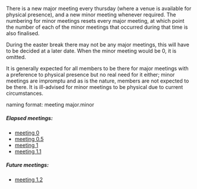 There is a new major meeting every thursday (where a venue is available for physical presence), and a new minor meeting whenever required. The numbering for minor meetings resets every major meeting, at which point the number of each of the minor meetings that occurred during that time is also finalised.

During the easter break there may not be any major meetings, this will have to be decided at a later date. When the minor meeting would be 0, it is omitted.

It is generally expected for all members to be there for major meetings with a preference to physical presence but no real need for it either; minor meetings are impromptu and as is the nature, members are not expected to be there. It is ill-advised for minor meetings to be physical due to current circumstances.

naming format: meeting major.minor

##### Elapsed meetings:
- [meeting 0](meeting0.md)
- [meeting 0.5](meeting0.5.md)
- [meeting 1](meeting1.md)
- [meeting 1.1](meeting1.1.md)
##### Future meetings:
- [meeting 1.2](meeting1.2.md)
